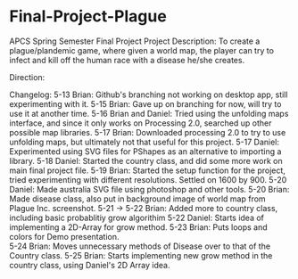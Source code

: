 # Final-Project-Plague
APCS Spring Semester Final Project
Project Description:
To create a plague/plandemic game, where given a world map, the player can try to infect and kill off the human race with a disease he/she creates. 

Direction:

Changelog:
5-13 Brian: Github's branching not working on desktop app, still experimenting with it. 
5-15 Brian: Gave up on branching for now, will try to use it at another time. 
5-16 Brian and Daniel: Tried using the unfolding maps interface, and since it only works on Processing 2.0, searched up other possible map libraries. 
5-17 Brian: Downloaded processing 2.0  to try to use unfolding maps, but ultimately not that useful for this project.
5-17 Daniel: Experimented using SVG files for PShapes as an alternative to importing a library. 
5-18 Daniel: Started the country class, and did some more work on main final project file. 
5-19 Brian: Started the setup function for the project, tried experimenting with different resolutions. Settled on 1600 by 900.
5-20 Daniel: Made australia SVG file using photoshop and other tools. 
5-20 Brian: Made disease class, also put in background image of world map from Plague Inc. screenshot. 
5-21 -> 5-22 Brian: Added more to country class, including basic probablitiy grow algorithim
5-22 Daniel: Starts idea of implementing a 2D-Array for grow method.
5-23 Brian: Puts loops and colors for Demo presentation.  
5-24 Brian: Moves unnecessary methods of Disease over to that of the Country class.
5-25 Brian: Starts implementing new grow method in the country class, using Daniel's 2D Array idea.    